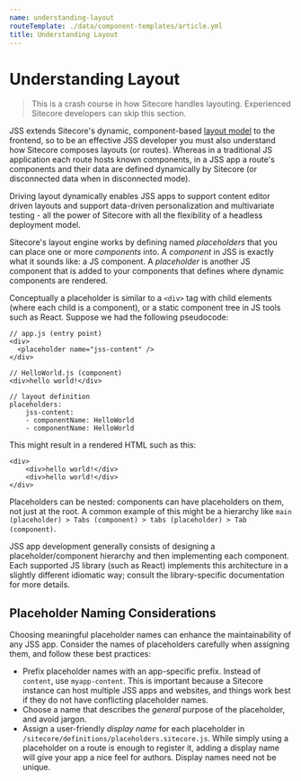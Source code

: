```yaml
---
name: understanding-layout
routeTemplate: ./data/component-templates/article.yml
title: Understanding Layout
---
```

# Understanding Layout

> This is a crash course in how Sitecore handles layouting. Experienced Sitecore developers can skip this section.

JSS extends Sitecore's dynamic, component-based [layout model](/docs/fundamentals/understanding-layout) to the frontend, so to be an effective JSS developer you must also understand how Sitecore composes layouts (or routes). Whereas in a traditional JS application each route hosts known components, in a JSS app a route's components and their data are defined dynamically by Sitecore (or disconnected data when in disconnected mode).

Driving layout dynamically enables JSS apps to support content editor driven layouts and support data-driven personalization and multivariate testing - all the power of Sitecore with all the flexibility of a headless deployment model.

Sitecore's layout engine works by defining named _placeholders_ that you can place one or more _components_ into. A _component_ in JSS is exactly what it sounds like: a JS component. A _placeholder_ is another JS component that is added to your components that defines where dynamic components are rendered.

Conceptually a placeholder is similar to a `<div>` tag with child elements (where each child is a component), or a static component tree in JS tools such as React. Suppose we had the following pseudocode:

    // app.js (entry point)
    <div>
      <placeholder name="jss-content" />
    </div>

    // HelloWorld.js (component)
    <div>hello world!</div>

    // layout definition
    placeholders:
        jss-content:
        - componentName: HelloWorld
        - componentName: HelloWorld

This might result in a rendered HTML such as this:

    <div>
        <div>hello world!</div>
        <div>hello world!</div>
    </div>

Placeholders can be nested: components can have placeholders on them, not just at the root. A common example of this might be a hierarchy like `main (placeholder) > Tabs (component) > tabs (placeholder) > Tab (component)`.

JSS app development generally consists of designing a placeholder/component hierarchy and then implementing each component. Each supported JS library (such as React) implements this architecture in a slightly different idiomatic way; consult the library-specific documentation for more details.

## Placeholder Naming Considerations

Choosing meaningful placeholder names can enhance the maintainability of any JSS app. Consider the names of placeholders carefully when assigning them, and follow these best practices:

* Prefix placeholder names with an app-specific prefix. Instead of `content`, use `myapp-content`. This is important because a Sitecore instance can host multiple JSS apps and websites, and things work best if they do not have conflicting placeholder names.
* Choose a name that describes the _general_ purpose of the placeholder, and avoid jargon.
* Assign a user-friendly _display name_ for each placeholder in `/sitecore/definitions/placeholders.sitecore.js`. While simply using a placeholder on a route is enough to register it, adding a display name will give your app a nice feel for authors. Display names need not be unique.
